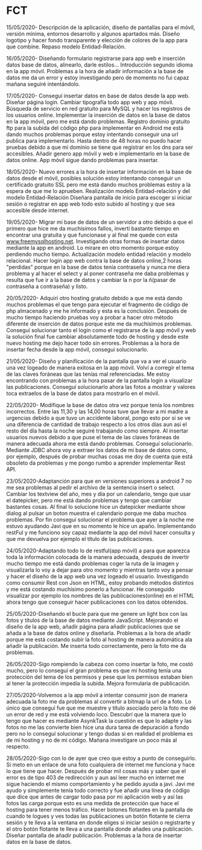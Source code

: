 # FCT
15/05/2020- Descripción de la aplicación, diseño de pantallas para el móvil, versión mínima, entornos desarrollo y algunos apartados más.
Diseño logotipo y hacer fondo transparente y elección de colores de la app para que combine.
Repaso modelo Entidad-Relación.

16/05/2020- Diseñando formulario registrarse para app web e inserción datos base de datos, alinearlo, darle estilos...
Introducción segundo idioma en la app móvil.
Problemas a la hora de añadir información a la base de datos me da un error y estoy investigando pero de momento no fui capaz mañana seguiré intentándolo.

17/05/2020- Conseguí insertar datos en base de datos desde la app web. Diseñar página login. Cambiar tipografía todo app web y app móvil.
Búsqueda de servicio en red gratuito para MySQL y hacer los registros de los usuarios online.
Implementar la inserción de datos en la base de datos en la app móvil, pero me está dando problemas.
Registro dominio gratuito ftp para la subida del código php para implementar en Android me está dando muchos problemas porque estoy intentando conseguir una url publica para implementarlo.
Hasta dentro de 48 horas no puedo hacer pruebas debido a que mi dominio se tiene que registrar en los dns para ser accesibles.
Añadir genero app móvil y web e implementarlo en la base de datos online. App móvil sigue dando problemas para insertar.

18/05/2020- Nuevo errores a la hora de insertar información en la base de datos desde el móvil,
posibles solución estoy intentando conseguir un certificado gratuito SSL pero me está dando muchos problemas estoy a la espera de que me lo aprueben.
Realización modelo Entidad-relación y del modelo Entidad-Relación
Diseñara pantalla de inicio para escoger si iniciar sesión o registrar en app web todo esto subido al hosting y que sea accesible desde internet.

19/05/2020- Migrar mi base de datos de un servidor a otro debido a que el primero que hice me da muchísimos fallos, invertí bastante tiempo en encontrar una gratuita y que funcionase
y al final me quede con esta www.freemysqlhosting.net.
Investigando otras formas de insertar datos mediante la app en android. Lo mirare en otro momento porque estoy perdiendo mucho tiempo.
Actualización modelo entidad relación y modelo relacional.
Hacer login app web contra la base de datos online,2 horas "perdidas" porque en la base de datos tenía contraseña y nunca me diera problema y
al hacer el select y al poner contraseña me daba problemas y resulta que fue ir a la base de datos y cambiar la n por la ñ(pasar de contraseña a contraseña) y listo.

20/05/2020- Adquirí otro hosting gratuito debido a que me está dando muchos problemas el que tengo para ejecutar el fragmento de código de php almacenado y me he informado y esta es la conclusión.
Después de mucho tiempo haciendo pruebas voy a probar a hacer otro método diferente de inserción de datos porque este me da muchísimos problemas.
Conseguí solucionar tanto el login como el registrarse de la app móvil y web la solución final fue cambiar absolutamente todo de hosting y desde este nuevo hosting me dejo hacer todo sin errores.
Problemas a la hora de insertar fecha desde la app móvil, conseguí solucionarlo.

21/05/2020- Diseño y planificación de la pantalla que va a ver el usuario una vez logeado de manera exitosa en la app móvil.
Volví a corregir el tema de las claves foráneas que las tenías mal referenciadas.
Me estoy encontrando con problemas a la hora pasar de la pantalla login a visualizar las publicaciones. 
Conseguí solucionarlo ahora las fotos a mostrar y valores toca extraelos de la base de datos para mostrarlo en el móvil.

22/05/2020- Modifique la base de datos otra vez porque tenía los nombres incorrectos.
Entre las 11,30 y las 14,00 horas tuve que llevar a mi madre a urgencias debido a que tuvo un accidente laboral, pongo esto por si se ve una diferencia de cantidad de 
trabajo respecto a los otros días aun así el resto del día hasta la noche seguiré trabajando como siempre.
Al insertar usuarios nuevos debido a que puse el tema de las claves foráneas de manera adecuada ahora me está dando problemas.
Conseguí solucionarlo.
Mediante JDBC ahora voy a extraer los datos de mi base de datos como, por ejemplo, después de probar muchas cosas me doy de cuenta que está obsoleto  da problemas y me pongo rumbo a aprender 
implementar Rest API.

23/05/2020-Adaptanción para que en versiones superiores a android 7 no me sea problemas al pedir el archivo de la sentencia insert o select.
Cambiar los textview del año, mes y día por un calendario, tengo que usar el datepicker, pero me está dando problemas y tengo que cambiar bastantes cosas.
Al final lo solucione hice un datepicker mediante show dialog al pulsar un boton muestra el calendario porque me daba muchos problemas.
Por fin conseguí solucionar el problema que ayer a la noche me estuvo ayudando Javi que en su momento le hice un apaño.
Implementando restFul y me funciono soy capaz mediante la app del móvil hacer consulta y que me devuelva por ejemplo el título de las publicaciones.

24/05/2020-Adaptando todo lo de restful(app móvil) a para que aparezca toda la información colocada de la manera adecuada, después de invertir mucho tiempo me está dando problemas coger la ruta de la 
imagen y visualizarla lo voy a dejar para otro momento y mientras tanto voy a pensar y hacer el diseño de la app web una vez logeado el usuario.
Investigando como consumir Rest con Json en HTML, estoy probando métodos distintos y me está costando muchísimo ponerlo a funcionar.
He conseguido visualizar por ejemplo los nombres de las publicaciones(online) en el HTML ahora tengo que conseguir hacer publicaciones con los datos obtenidos.

25/05/2020-Diseñando el bucle para que me genere un light box con las fotos y títulos de la base de datos mediante JavaScript.
Mejorando el diseño de la app web, añadir página para añadir publicaciones que se añada a la base de datos online y diseñarla.
Problemas a la hora de añadir porque me está costando subir la foto al hosting de manera automática ala añadir la publicación.
Me inserta todo correctamente, pero la foto me da problemas.

26/05/2020-Sigo rompiendo la cabeza con como insertar la foto, me costó mucho, pero lo conseguí el gran problema es que mi hosting tenía una protección del tema de los permisos
y pese que los permisos estaban bien al tener la protección impedía la subida. 
Mejora formularia de publicación.

27/05/2020-Volvemos a la app móvil a intentar consumir json de manera adecuada la foto me da problemas al convertir a bitmap la url de a foto.
Lo único que conseguí fue que me muestre y título asociado pero la foto me dé un error de red y me está volviendo loco.
Descubrí que la manera que lo tengo que hacer es mediante AsynkTask la cuestión es que lo adapte y las fotos no me las convierte bien hice una dura tarea de depuración a fondo
pero no lo conseguí solucionar y tengo dudas si en realidad el problema es de mi hosting y no de mi código. Mañana investigare un poco más al respecto.

28/05/2020-Sigo con lo de ayer que creo que estoy a punto de conseguirlo. Si meto en un enlace de una foto cualquiera de internet me funciona y hace lo que tiene que hacer.
Después de probar mil cosas más y saber que el error es de tipo 403 de redirección y aun así leer mucho en internet me sigue haciendo el mismo comportamiento y he pedido ayuda a javi.
Javi me ayudo y simplemente tenía todo correcto y fue añadir una línea de código que dice que antes de cargar todo pasa por mi aplicación web y así las fotos las carga porque esto es una
medida de protección que hace el hosting para tener menos tráfico.
Hacer botones flotantes en la pantalla de cuando te logues y ves todas las publicaciones un botón flotante te cierra sesión y te lleva a la ventana en donde eliges si iniciar sesión
o registrarte y el otro botón flotante te lleva a una pantalla donde añades una publicación. Diseñar pantalla de añadir publicación.
Problemas a la hora de insertar datos en la base de datos.







